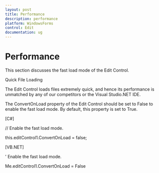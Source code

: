 ```yaml
---
layout: post
title: Performance
description: performance
platform: WindowsForms
control: Edit
documentation: ug
---
```


# Performance

This section discusses the fast load mode of the Edit Control.



Quick File Loading

The Edit Control loads files extremely quick, and hence its performance is unmatched by any of our competitors or the Visual Studio.NET IDE. 

The ConvertOnLoad property of the Edit Control should be set to False to enable the fast load mode. By default, this property is set to True.



[C#]



// Enable the fast load mode.

this.editControl1.ConvertOnLoad = false;



[VB.NET]



' Enable the fast load mode.

Me.editControl1.ConvertOnLoad = False







